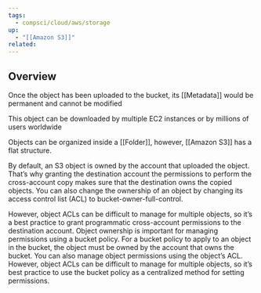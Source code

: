 ```yaml
---
tags:
  - compsci/cloud/aws/storage
up:
  - "[[Amazon S3]]"
related:
---
```

## Overview

Once the object has been uploaded to the bucket, its [[Metadata]] would be permanent and cannot be modified

This object can be downloaded by multiple EC2 instances or by millions of users worldwide

Objects can be organized inside a [[Folder]], however, [[Amazon S3]] has a flat structure.

By default, an S3 object is owned by the account that uploaded the object. That’s why granting the destination account the permissions to perform the cross-account copy makes sure that the destination owns the copied objects. You can also change the ownership of an object by changing its access control list (ACL) to bucket-owner-full-control.

However, object ACLs can be difficult to manage for multiple objects, so it’s a best practice to grant programmatic cross-account permissions to the destination account. Object ownership is important for managing permissions using a bucket policy. For a bucket policy to apply to an object in the bucket, the object must be owned by the account that owns the bucket. You can also manage object permissions using the object’s ACL. However, object ACLs can be difficult to manage for multiple objects, so it’s best practice to use the bucket policy as a centralized method for setting permissions.
